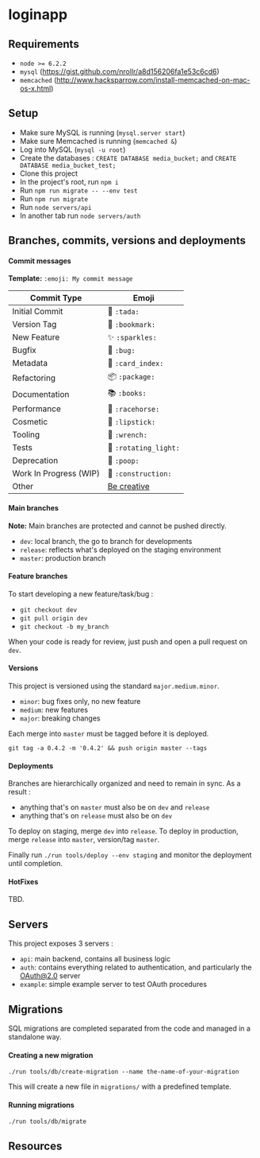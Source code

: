 # loginapp
## Requirements

- `node >= 6.2.2`
- `mysql` (https://gist.github.com/nrollr/a8d156206fa1e53c6cd6)
- `memcached` (http://www.hacksparrow.com/install-memcached-on-mac-os-x.html)

## Setup

- Make sure MySQL is running (`mysql.server start`)
- Make sure Memcached is running (`memcached &`)
- Log into MySQL (`mysql -u root`)
- Create the databases : `CREATE DATABASE media_bucket;` and `CREATE DATABASE media_bucket_test;`
- Clone this project
- In the project's root, run `npm i`
- Run `npm run migrate -- --env test`
- Run `npm run migrate`
- Run `node servers/api`
- In another tab run `node servers/auth`

## Branches, commits, versions and deployments

#### Commit messages

**Template:** `:emoji: My commit message`

Commit Type | Emoji
----------  | -------------
Initial Commit | :tada: `:tada:`
Version Tag | :bookmark: `:bookmark:`
New Feature | :sparkles: `:sparkles:`
Bugfix | :bug: `:bug:`
Metadata | :card_index: `:card_index:`
Refactoring | :package: `:package:`
Documentation | :books: `:books:`
Performance | :racehorse: `:racehorse:`
Cosmetic | :lipstick: `:lipstick:`
Tooling | :wrench: `:wrench:`
Tests | :rotating_light: `:rotating_light:`
Deprecation | :poop: `:poop:`
Work In Progress (WIP) | :construction: `:construction:`
Other | [Be creative](http://www.emoji-cheat-sheet.com/)

#### Main branches

**Note:** Main branches are protected and cannot be pushed directly.

- `dev`: local branch, the go to branch for developments
- `release`: reflects what's deployed on the staging environment
- `master`: production branch

#### Feature branches

To start developing a new feature/task/bug :

- `git checkout dev`
- `git pull origin dev`
- `git checkout -b my_branch`

When your code is ready for review, just push and open a pull request on `dev`.

#### Versions

This project is versioned using the standard `major.medium.minor`.

- `minor`: bug fixes only, no new feature
- `medium`: new features
- `major`: breaking changes

Each merge into `master` must be tagged before it is deployed.

`git tag -a 0.4.2 -m '0.4.2' && push origin master --tags`

#### Deployments

Branches are hierarchically organized and need to remain in sync. As a result :
- anything that's on `master` must also be on `dev` and `release`
- anything that's on `release` must also be on `dev`

To deploy on staging, merge `dev` into `release`.
To deploy in production, merge `release` into `master`, version/tag `master`.

Finally run `./run tools/deploy --env staging` and monitor the deployment until completion.


#### HotFixes
 TBD.

## Servers

This project exposes 3 servers :
- `api`: main backend, contains all business logic
- `auth`: contains everything related to authentication, and particularly the OAuth@2.0 server
- `example`: simple example server to test OAuth procedures

## Migrations

SQL migrations are completed separated from the code and managed in a standalone way.

#### Creating a new migration

`./run tools/db/create-migration --name the-name-of-your-migration`

This will create a new file in `migrations/` with a predefined template.

#### Running migrations

`./run tools/db/migrate`

## Resources
